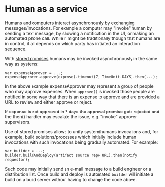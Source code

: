 # Human as a service

Humans and computers interact asynchronously by exchanging messages/invocations. 
For example a computer may "invoke" human by sending a text message, by showing a notification in the UI, or making an automated phone call.
While it might be traditionally though that humans are in control, it all depends on which party has initiated an interaction sequence.

With [stored promises](stored-promises.html) humans may be invoked asynchronously in the same way as systems:

```
var expenseApprover = ...;
expenseApprover.approve(expense).timeout(7, TimeUnit.DAYS).then(...);
```

In the above example expenseApprover may represent a group of people who may approve expenses. When ``approve()`` is invoked those people are notified in some way that there is an expense to approve and are provided a URL to review and either approve or reject.

If expense is not approved in 7 days the approval promise gets rejected and the then() handler may escalate the issue, e.g. "invoke" approver supervisors.

Use of stored promises allows to unify system/humans invocations and, for example, build solutions/processes which initially include human invocations with such invocations being gradually automated. For example:

```
var builder = ...;
builder.buildAndDeploy(artifact source repo URL).then(notify requestor);
```

Such code may initially send an e-mail message to a build engineer or a distribution list. 
Once build and deploy is automated ``builder`` will initiate a build on a build server without having to change the code
above. 

